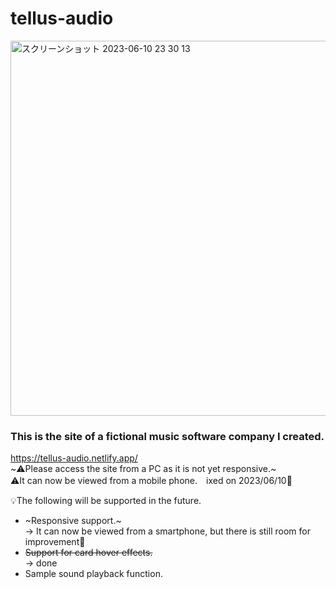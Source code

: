 # tellus-audio
<img width="600" alt="スクリーンショット 2023-06-10 23 30 13" src="https://github.com/maythedaddy/tellus-audio/assets/35832485/c0730f13-0056-4cb4-a2e6-687d1a64af96">

### This is the site of a fictional music software company I created.

https://tellus-audio.netlify.app/ <br>
~⚠️Please access the site from a PC as it is not yet responsive.~<br>
⚠️It can now be viewed from a mobile phone.　ixed on 2023/06/10🔨

💡The following will be supported in the future.<br>
- ~Responsive support.~<br>
→ It can now be viewed from a smartphone, but there is still room for improvement🫠
- ~~Support for card hover effects.~~<br> 
→ done
- Sample sound playback function.
